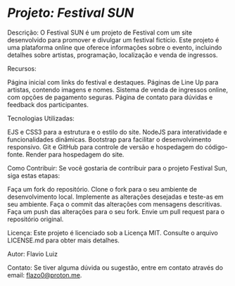 # *Projeto: Festival SUN*



Descrição:
O Festival SUN é um projeto de Festival com um site desenvolvido para promover e divulgar um festival fictício. Este projeto é uma plataforma online que oferece informações sobre o evento, incluindo detalhes sobre artistas, programação, localização e venda de ingressos. 

Recursos:

Página inicial com links do festival e destaques.
Páginas de Line Up para artistas, contendo imagens e nomes.
Sistema de venda de ingressos online, com opções de pagamento seguras.
Página de contato para dúvidas e feedback dos participantes.

Tecnologias Utilizadas:

EJS e CSS3 para a estrutura e o estilo do site.
NodeJS para interatividade e funcionalidades dinâmicas.
Bootstrap para facilitar o desenvolvimento responsivo.
Git e GitHub para controle de versão e hospedagem do código-fonte.
Render para hospedagem do site.


Como Contribuir:
Se você gostaria de contribuir para o projeto Festival Sun, siga estas etapas:

Faça um fork do repositório.
Clone o fork para o seu ambiente de desenvolvimento local.
Implemente as alterações desejadas e teste-as em seu ambiente.
Faça o commit das alterações com mensagens descritivas.
Faça um push das alterações para o seu fork.
Envie um pull request para o repositório original.

Licença:
Este projeto é licenciado sob a Licença MIT. Consulte o arquivo LICENSE.md para obter mais detalhes.

Autor:
Flavio Luiz

Contato:
Se tiver alguma dúvida ou sugestão, entre em contato através do email: flazo0@proton.me.
